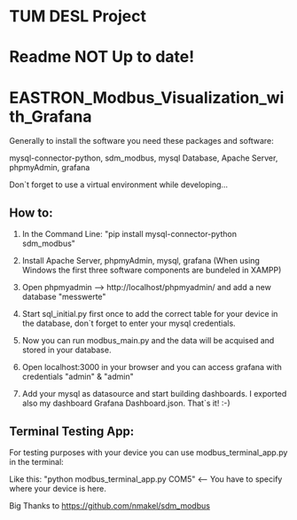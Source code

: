 # TUM DESL Project
# Readme NOT Up to date!
# EASTRON_Modbus_Visualization_with_Grafana

Generally to install the software you need these packages and software:

mysql-connector-python, sdm_modbus, mysql Database, Apache Server, phpmyAdmin, grafana

Don`t forget to use a virtual environment while developing...

## How to:

1) In the Command Line: "pip install mysql-connector-python sdm_modbus"

2) Install Apache Server, phpmyAdmin, mysql, grafana (When using Windows the first three software components are bundeled in XAMPP)

3) Open phpmyadmin --> http://localhost/phpmyadmin/ and add a new database "messwerte"

3) Start sql_initial.py first once to add the correct table for your device in the database, don`t forget to enter your mysql credentials.

4) Now you can run modbus_main.py and the data will be acquised and stored in your database.

5) Open localhost:3000 in your browser and you can access grafana with credentials "admin" & "admin"

6) Add your mysql as datasource and start building dashboards. I exported also my dashboard Grafana Dashboard.json. That`s it! :-)

## Terminal Testing App:

For testing purposes with your device you can use modbus_terminal_app.py in the terminal:

Like this: "python modbus_terminal_app.py COM5" <-- You have to specify where your device is here.

Big Thanks to https://github.com/nmakel/sdm_modbus
